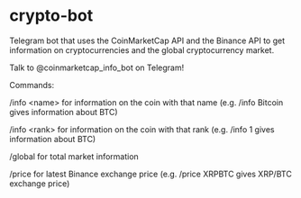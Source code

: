 # crypto-bot

Telegram bot that uses the CoinMarketCap API and the Binance API to get information on cryptocurrencies and the global cryptocurrency market.

Talk to @coinmarketcap_info_bot on Telegram!


Commands:

/info \<name\> for information on the coin with that name (e.g. /info Bitcoin gives information about BTC)

/info \<rank\> for information on the coin with that rank (e.g. /info 1 gives information about BTC)

/global for total market information

/price <ticker> for latest Binance exchange price (e.g. /price XRPBTC gives XRP/BTC exchange price)